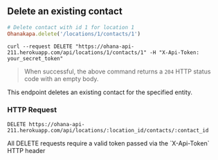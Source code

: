 ## Delete an existing contact

```ruby
# Delete contact with id 1 for location 1
Ohanakapa.delete('/locations/1/contacts/1')
```

```shell
curl --request DELETE "https://ohana-api-211.herokuapp.com/api/locations/1/contacts/1" -H "X-Api-Token: your_secret_token"
```

> When successful, the above command returns a `204` HTTP status code with an empty body.

This endpoint deletes an existing contact for the specified entity.

### HTTP Request

`DELETE https://ohana-api-211.herokuapp.com/api/locations/:location_id/contacts/:contact_id`

<aside class="warning">All DELETE requests require a valid token passed via the
`X-Api-Token` HTTP header</aside>
